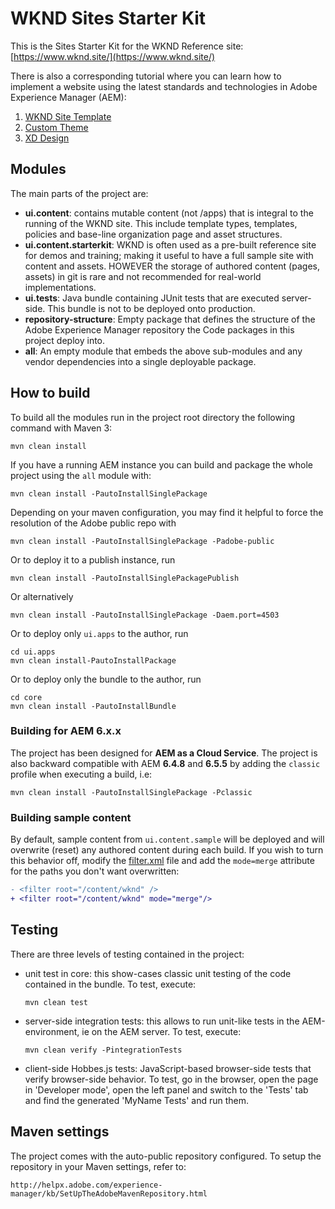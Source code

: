 # WKND Sites Starter Kit

This is the Sites Starter Kit for the WKND Reference site: [https://www.wknd.site/](https://www.wknd.site/)

There is also a corresponding tutorial where you can learn how to implement a website using the latest standards and technologies in Adobe Experience Manager (AEM): 

1. [WKND Site Template](https://docs.adobe.com/content/help/en/experience-manager-learn/getting-started-wknd-tutorial-develop/overview.html)
1. [Custom Theme](https://docs.adobe.com/content/help/en/experience-manager-learn/getting-started-wknd-tutorial-develop/client-side-libraries.html)
1. [XD Design](https://docs.adobe.com/content/help/en/experience-manager-learn/getting-started-wknd-tutorial-develop/client-side-libraries.html)

## Modules

The main parts of the project are:

* **ui.content**: contains mutable content (not /apps) that is integral to the running of the WKND site. This include template types, templates, policies and base-line organization page and asset structures.
* **ui.content.starterkit**: WKND is often used as a pre-built reference site for demos and training; making it useful to have a full sample site with content and assets. HOWEVER the storage of authored content (pages, assets) in git is rare and not recommended for real-world implementations.
* **ui.tests**: Java bundle containing JUnit tests that are executed server-side. This bundle is not to be deployed onto production.
* **repository-structure**:  Empty package that defines the structure of the Adobe Experience Manager repository the Code packages in this project deploy into.
* **all**: An empty module that embeds the above sub-modules and any vendor dependencies into a single deployable package.

## How to build

To build all the modules run in the project root directory the following command with Maven 3:

    mvn clean install

If you have a running AEM instance you can build and package the whole project using the `all` module with:

    mvn clean install -PautoInstallSinglePackage

Depending on your maven configuration, you may find it helpful to force the resolution of the Adobe public repo with

    mvn clean install -PautoInstallSinglePackage -Padobe-public

Or to deploy it to a publish instance, run

    mvn clean install -PautoInstallSinglePackagePublish

Or alternatively

    mvn clean install -PautoInstallSinglePackage -Daem.port=4503

Or to deploy only `ui.apps` to the author, run

    cd ui.apps
    mvn clean install-PautoInstallPackage

Or to deploy only the bundle to the author, run

    cd core
    mvn clean install -PautoInstallBundle

### Building for AEM 6.x.x

The project has been designed for **AEM as a Cloud Service**. The project is also backward compatible with AEM **6.4.8** and **6.5.5** by adding the `classic` profile when executing a build, i.e:

    mvn clean install -PautoInstallSinglePackage -Pclassic

### Building sample content

By default, sample content from `ui.content.sample` will be deployed and will overwrite (reset) any authored content during each build. If you wish to turn this behavior off, modify the [filter.xml](ui.content.sample/src/main/content/META-INF/vault/filter.xml) file and add the `mode=merge` attribute for the paths you don't want overwritten:

```diff
- <filter root="/content/wknd" />
+ <filter root="/content/wknd" mode="merge"/>
```

## Testing

There are three levels of testing contained in the project:

* unit test in core: this show-cases classic unit testing of the code contained in the bundle. To test, execute:

    ```
    mvn clean test
    ```

* server-side integration tests: this allows to run unit-like tests in the AEM-environment, ie on the AEM server. To test, execute:

    ```
    mvn clean verify -PintegrationTests
    ```

* client-side Hobbes.js tests: JavaScript-based browser-side tests that verify browser-side behavior. To test, go in the browser, open the page in 'Developer mode', open the left panel and switch to the 'Tests' tab and find the generated 'MyName Tests' and run them.


## Maven settings

The project comes with the auto-public repository configured. To setup the repository in your Maven settings, refer to:

    http://helpx.adobe.com/experience-manager/kb/SetUpTheAdobeMavenRepository.html
